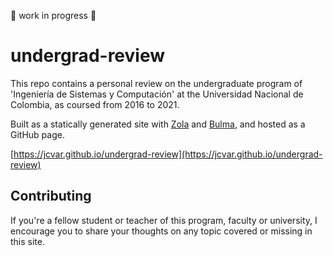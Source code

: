 🚧 work in progress 🚧
# undergrad-review
This repo contains a personal review on the undergraduate program of
'Ingeniería de Sistemas y Computación' at the Universidad Nacional de Colombia,
as coursed from 2016 to 2021.

Built as a statically generated site with [Zola](https://www.getzola.org) and [Bulma](http://bulma.io),
and hosted as a GitHub page.

 [https://jcvar.github.io/undergrad-review](https://jcvar.github.io/undergrad-review)

## Contributing
If you're a fellow student or teacher of this program, faculty or university,
I encourage you to share your thoughts on any topic covered or missing in this site.
